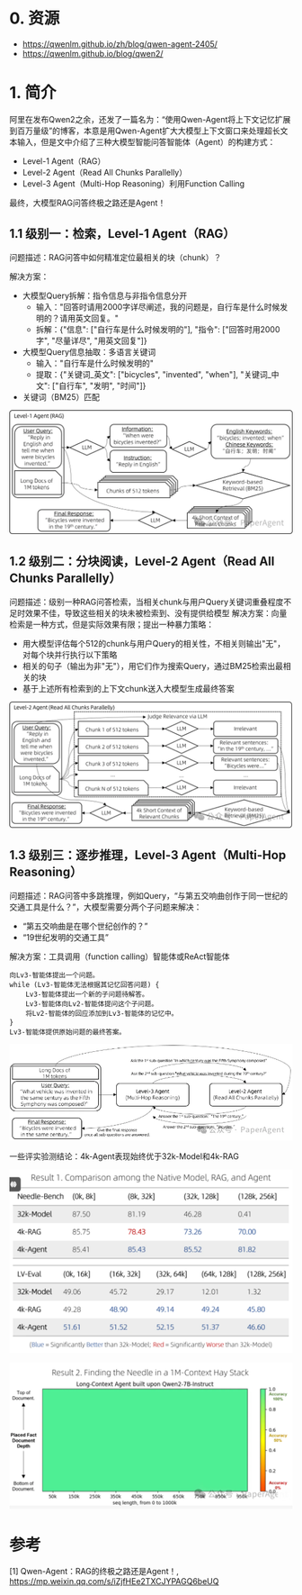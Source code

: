 # 0. 资源

- https://qwenlm.github.io/zh/blog/qwen-agent-2405/
- https://qwenlm.github.io/blog/qwen2/

# 1. 简介

阿里在发布Qwen2之余，还发了一篇名为：“使用Qwen-Agent将上下文记忆扩展到百万量级”的博客，本意是用Qwen-Agent扩大大模型上下文窗口来处理超长文本输入，但是文中介绍了三种大模型智能问答智能体（Agent）的构建方式：
- Level-1 Agent（RAG）
- Level-2 Agent（Read All Chunks Parallelly）
- Level-3 Agent（Multi-Hop Reasoning）利用Function Calling

最终，大模型RAG问答终极之路还是Agent！

## 1.1 级别一：检索，Level-1 Agent（RAG）

问题描述：RAG问答中如何精准定位最相关的块（chunk）？

解决方案：
- 大模型Query拆解：指令信息与非指令信息分开
    - 输入："回答时请用2000字详尽阐述，我的问题是，自行车是什么时候发明的？请用英文回复。"
    - 拆解：{"信息": ["自行车是什么时候发明的"], "指令": ["回答时用2000字", "尽量详尽", "用英文回复"]}
- 大模型Query信息抽取：多语言关键词
    - 输入："自行车是什么时候发明的"
    - 提取：{"关键词_英文": ["bicycles", "invented", "when"], "关键词_中文": ["自行车", "发明", "时间"]}
- 关键词（BM25）匹配

![](.01_Qwen_Agent_images/L1_RAG.png)

## 1.2 级别二：分块阅读，Level-2 Agent（Read All Chunks Parallelly）

问题描述：级别一种RAG问答检索，当相关chunk与用户Query关键词重叠程度不足时效果不佳，导致这些相关的块未被检索到、没有提供给模型
解决方案：向量检索是一种方式，但是实际效果有限；提出一种暴力策略：
- 用大模型评估每个512的chunk与用户Query的相关性，不相关则输出"无"，对每个块并行执行以下策略
- 相关的句子（输出为非"无"），用它们作为搜索Query，通过BM25检索出最相关的块
- 基于上述所有检索到的上下文chunk送入大模型生成最终答案

![](.01_Qwen_Agent_images/L2_RAG.png)

## 1.3 级别三：逐步推理，Level-3 Agent（Multi-Hop Reasoning）

问题描述：RAG问答中多跳推理，例如Query，“与第五交响曲创作于同一世纪的交通工具是什么？”，大模型需要分两个子问题来解决：
- “第五交响曲是在哪个世纪创作的？”
- “19世纪发明的交通工具”

解决方案：工具调用（function calling）智能体或ReAct智能体

```text
向Lv3-智能体提出一个问题。
while (Lv3-智能体无法根据其记忆回答问题) {
    Lv3-智能体提出一个新的子问题待解答。
    Lv3-智能体向Lv2-智能体提问这个子问题。
    将Lv2-智能体的回应添加到Lv3-智能体的记忆中。
}
Lv3-智能体提供原始问题的最终答案。
```

![](.01_Qwen_Agent_images/L3_RAG.png)

一些评实验测结论：4k-Agent表现始终优于32k-Model和4k-RAG

![](.01_Qwen_Agent_images/评测结果.png)

![](.01_Qwen_Agent_images/准确率与长度关系.png)

# 参考

[1] Qwen-Agent：RAG的终极之路还是Agent！, https://mp.weixin.qq.com/s/iZjfHEe2TXCJYPAGQ6beUQ